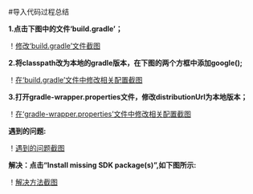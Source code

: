 #导入代码过程总结    

**1.点击下图中的文件‘build.gradle’；**   

！[修改‘build.gradle’文件截图](https://github.com/Tej-kk/2017118139_Android/raw/master/HelloWorld/images/图片1.png)   

**2.将classpath改为本地的gradle版本，在下图的两个方框中添加google();**   

！[在‘build.gradle’文件中修改相关配置截图](https://github.com/Tej-kk/2017118139_Android/raw/master/HelloWorld/images/图片2.png)   

**3.打开gradle-wrapper.properties文件，修改distributionUrl为本地版本；**   

！[在‘gradle-wrapper.properties’文件中修改相关配置截图](https://github.com/Tej-kk/2017118139_Android/raw/master/HelloWorld/images/图片3.png)   

**遇到的问题:**   

！[遇到的问题截图](https://github.com/Tej-kk/2017118139_Android/raw/master/HelloWorld/images/图片4.png)   

**解决：点击“Install missing SDK package(s)”,如下图所示:**   

！[解决方法截图](https://github.com/Tej-kk/2017118139_Android/raw/master/HelloWorld/images/图片5.png)

